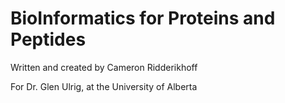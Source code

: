 # BioInformatics for Proteins and Peptides
Written and created by Cameron Ridderikhoff

For Dr. Glen Ulrig, at the University of Alberta

